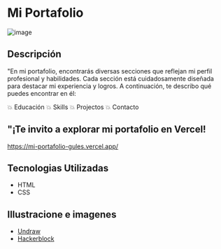 # Mi Portafolio

![image](https://github.com/David-Alfredo-Concha-Cid/mi-portafolio/assets/113479167/7086c42b-ec7e-44fe-badb-3fd48643c597)


## Descripción

"En mi portafolio, encontrarás diversas secciones que reflejan mi perfil profesional y habilidades. Cada sección está cuidadosamente diseñada para destacar mi experiencia y logros. A continuación, te describo qué puedes encontrar en él:



💥 Educación
💥 Skills
💥 Projectos
💥 Contacto

## "¡Te invito a explorar mi portafolio en Vercel! 

https://mi-portafolio-gules.vercel.app/

## Tecnologias Utilizadas

- HTML
- CSS

## Illustracione e imagenes 

- [Undraw](https://undraw.co/)
- [Hackerblock](https://hack.codingblocks.com/)




